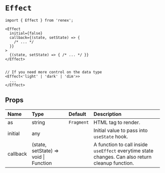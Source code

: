 # `Effect`

```TSX
import { Effect } from 'renex';

<Effect
  initial={false}
  callback={(state, setState) => {
    /* ... */
  }}
>
  {(state, setState) => { /* ... */ }}
</Effect>


// If you need more control on the data type
<Effect<'light' | 'dark' | 'dim'>>
  ...
</Effect>
```

## Props

| Name | Type | Default | Description 
| :--- | :--- | :------ | :----------
| as | string | `Fragment` | HTML tag to render.
| initial | any |  | Initial value to pass into `useState` hook.
| callback | (state, setState) => void \| Function | | A function to call inside `useEffect` everytime state changes. Can also return cleanup function.